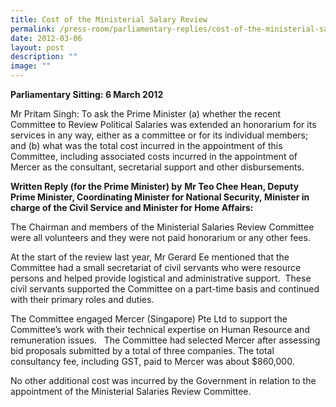 ```yaml
---
title: Cost of the Ministerial Salary Review
permalink: /press-room/parliamentary-replies/cost-of-the-ministerial-salary-review/
date: 2012-03-06
layout: post
description: ""
image: ""
---
```


**Parliamentary Sitting: 6 March 2012**

Mr Pritam Singh: To ask the Prime Minister (a) whether the recent Committee to Review Political Salaries was extended an honorarium for its services in any way, either as a committee or for its individual members; and (b) what was the total cost incurred in the appointment of this Committee, including associated costs incurred in the appointment of Mercer as the consultant, secretarial support and other disbursements.

**Written Reply (for the Prime Minister) by** **Mr Teo Chee Hean, Deputy Prime Minister, Coordinating Minister for National Security, Minister in charge of the Civil Service and Minister for Home Affairs:**

The Chairman and members of the Ministerial Salaries Review Committee were all volunteers and they were not paid honorarium or any other fees. 

At the start of the review last year, Mr Gerard Ee mentioned that the Committee had a small secretariat of civil servants who were resource persons and helped provide logistical and administrative support.  These civil servants supported the Committee on a part-time basis and continued with their primary roles and duties.

The Committee engaged Mercer (Singapore) Pte Ltd to support the Committee’s work with their technical expertise on Human Resource and remuneration issues.   The Committee had selected Mercer after assessing bid proposals submitted by a total of three companies. The total consultancy fee, including GST, paid to Mercer was about $860,000.

No other additional cost was incurred by the Government in relation to the appointment of the Ministerial Salaries Review Committee.